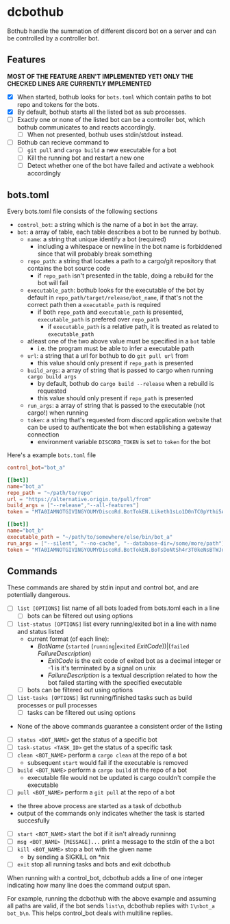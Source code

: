 # dcbothub

Bothub handle the summation of different discord bot on a server and can be controlled by a controller bot.

## Features

**MOST OF THE FEATURE AREN'T IMPLEMENTED YET!**
**ONLY THE CHECKED LINES ARE CURRENTLY IMPLEMENTED**

- [x] When started, bothub looks for `bots.toml` which contain paths to bot repo and tokens for the bots.
- [x] By default, bothub starts all the listed bot as sub processes.
- [ ] Exactly one or none of the listed bot can be a controller bot, which bothub communicates to and reacts accordingly.
  - [ ] When not presented, bothub uses stdin/stdout instead.
- [ ] Bothub can recieve command to 
  - [ ] `git pull` and `cargo build` a new executable for a bot
  - [ ] Kill the running bot and restart a new one
  - [ ] Detect whether one of the bot have failed and activate a webhook accordingly

## bots.toml

Every bots.toml file consists of the following sections

- `control_bot`: a string which is the name of a bot in `bot` the array.
- `bot`: a array of table, each table describes a bot to be runned by bothub.
  - `name`: a string that unique identify a bot (required)
    - including a whitespace or newline in the bot name is forbiddened since that will probably break something
  - `repo_path`: a string that locates a path to a cargo/git repository that contains the bot source code
    - if `repo_path` isn't presented in the table, doing a rebuild for the bot will fail
  - `executable_path`: bothub looks for the executable of the bot by default in `repo_path/target/release/bot_name`, if that's not the correct path then a `executable_path` is required
    - if both `repo_path` and `executable_path` is presented, `executable_path` is prefered over `repo_path`
      - if `executable_path` is a relative path, it is treated as related to `executable_path` 
  - atleast one of the two above value must be specified in a `bot` table
    - i.e. the program must be able to infer a executable path
  - `url`: a string that a url for bothub to do `git pull url` from
    - this value should only present if `repo_path` is presented
  - `build_args`: a array of string that is passed to cargo when running `cargo build args`
    - by default, bothub do `cargo build --release` when a rebuild is requested
    - this value should only present if `repo_path` is presented
  - `run_args`: a array of string that is passed to the executable (not cargo!) when running
  - `token`: a string that's requested from discord application website that can be used to authenticate the bot when establishing a gateway connection
    - environment variable `DISCORD_TOKEN` is set to `token` for the bot

Here's a example `bots.toml` file

```toml
control_bot="bot_a"

[[bot]]
name="bot_a"
repo_path = "~/path/to/repo"
url = "https://alternative.origin.to/pull/from"
build_args = ["--release","--all-features"]
token = "MTA0IAMNOTGIVINGYOUMYDiscoRd.BotTokEN.Liketh1sLo1D0nTC0pYthi5AndP4sTeIt"

[[bot]]
name="bot_b"
executable_path = "~/path/to/somewhere/else/bin/bot_a"
run_args = ["--silent", "--no-cache", "--database-dir=/some/more/path"]
token = "MTA0IAMNOTGIVINGYOUMYDiscoRd.BotTokEN.BoTsDoNtSh4r3T0keNsBTWJusTpAdd1n6"
```

## Commands

These commands are shared by stdin input and control bot, and are potentially dangerous.

- [ ] `list [OPTIONS]` list name of all bots loaded from bots.toml each in a line
  - [ ] bots can be filtered out using options
- [ ] `list-status [OPTIONS]` list every running/exited bot in a line with name and status listed
  - current format (of each line):
    - *BotName* (`started` (`running`|`exited` *ExitCode*))|(`failed` *FailureDescription*)
      - *ExitCode* is the exit code of exited bot as a decimal integer or -1 is it's terminated by a signal on unix
      - *FailureDescription* is a textual description related to how the bot failed starting with the specified executable
  - [ ] bots can be filtered out using options
- [ ] `list-tasks [OPTIONS]` list running/finished tasks such as build processes or pull processes
  - [ ] tasks can be filtered out using options
- None of the above commands guarantee a consistent order of the listing
- [ ] `status <BOT_NAME>` get the status of a specific bot
- [ ] `task-status <TASK_ID>` get the status of a specific task
- [ ] `clean <BOT_NAME>` perform a `cargo clean` at the repo of a bot
  - subsequent `start` would fail if the executable is removed
- [ ] `build <BOT_NAME>` perform a `cargo build` at the repo of a bot
  - executable file would not be updated is cargo couldn't compile the executable
- [ ] `pull <BOT_NAME>` perform a `git pull` at the repo of a bot
- the three above process are started as a task of dcbothub
- output of the commands only indicates whether the task is started succesfully
- [ ] `start <BOT_NAME>` start the bot if it isn't already runninng
- [ ] `msg <BOT_NAME> [MESSAGE]...` print a message to the stdin of the a bot
- [ ] `kill <BOT_NAME>` stop a bot with the given name
  - by sending a SIGKILL on *nix
- [ ] `exit` stop all running tasks and bots and exit dcbothub

When running with a control_bot, dcbothub adds a line of one integer indicating how many line does the command output span.

For example, running the dcbothub with the above example and assuming all paths are valid,
if the bot sends `list\n`,
dcbothub replies with `1\nbot_a bot_b\n`.
This helps control_bot deals with multiline replies.
